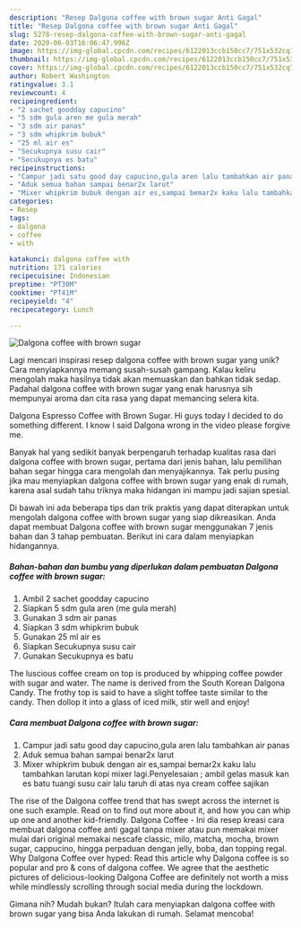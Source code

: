 ```yaml
---
description: "Resep Dalgona coffee with brown sugar Anti Gagal"
title: "Resep Dalgona coffee with brown sugar Anti Gagal"
slug: 5278-resep-dalgona-coffee-with-brown-sugar-anti-gagal
date: 2020-06-03T16:06:47.996Z
image: https://img-global.cpcdn.com/recipes/6122013ccb150cc7/751x532cq70/dalgona-coffee-with-brown-sugar-foto-resep-utama.jpg
thumbnail: https://img-global.cpcdn.com/recipes/6122013ccb150cc7/751x532cq70/dalgona-coffee-with-brown-sugar-foto-resep-utama.jpg
cover: https://img-global.cpcdn.com/recipes/6122013ccb150cc7/751x532cq70/dalgona-coffee-with-brown-sugar-foto-resep-utama.jpg
author: Robert Washington
ratingvalue: 3.1
reviewcount: 4
recipeingredient:
- "2 sachet goodday capucino"
- "5 sdm gula aren me gula merah"
- "3 sdm air panas"
- "3 sdm whipkrim bubuk"
- "25 ml air es"
- "Secukupnya susu cair"
- "Secukupnya es batu"
recipeinstructions:
- "Campur jadi satu good day capucino,gula aren lalu tambahkan air panas"
- "Aduk semua bahan sampai benar2x larut"
- "Mixer whipkrim bubuk dengan air es,sampai bemar2x kaku lalu tambahkan larutan kopi mixer lagi.Penyelesaian ; ambil gelas masuk kan es batu tuangi susu cair lalu taruh di atas nya cream coffee sajikan"
categories:
- Resep
tags:
- dalgona
- coffee
- with

katakunci: dalgona coffee with 
nutrition: 171 calories
recipecuisine: Indonesian
preptime: "PT30M"
cooktime: "PT41M"
recipeyield: "4"
recipecategory: Lunch

---
```



![Dalgona coffee with brown sugar](https://img-global.cpcdn.com/recipes/6122013ccb150cc7/751x532cq70/dalgona-coffee-with-brown-sugar-foto-resep-utama.jpg)

Lagi mencari inspirasi resep dalgona coffee with brown sugar yang unik? Cara menyiapkannya memang susah-susah gampang. Kalau keliru mengolah maka hasilnya tidak akan memuaskan dan bahkan tidak sedap. Padahal dalgona coffee with brown sugar yang enak harusnya sih mempunyai aroma dan cita rasa yang dapat memancing selera kita.

Dalgona Espresso Coffee with Brown Sugar. Hi guys today I decided to do something different. I know I said Dalgona wrong in the video please forgive me.

Banyak hal yang sedikit banyak berpengaruh terhadap kualitas rasa dari dalgona coffee with brown sugar, pertama dari jenis bahan, lalu pemilihan bahan segar hingga cara mengolah dan menyajikannya. Tak perlu pusing jika mau menyiapkan dalgona coffee with brown sugar yang enak di rumah, karena asal sudah tahu triknya maka hidangan ini mampu jadi sajian spesial.


Di bawah ini ada beberapa tips dan trik praktis yang dapat diterapkan untuk mengolah dalgona coffee with brown sugar yang siap dikreasikan. Anda dapat membuat Dalgona coffee with brown sugar menggunakan 7 jenis bahan dan 3 tahap pembuatan. Berikut ini cara dalam menyiapkan hidangannya.

<!--inarticleads1-->

##### Bahan-bahan dan bumbu yang diperlukan dalam pembuatan Dalgona coffee with brown sugar:

1. Ambil 2 sachet goodday capucino
1. Siapkan 5 sdm gula aren (me gula merah)
1. Gunakan 3 sdm air panas
1. Siapkan 3 sdm whipkrim bubuk
1. Gunakan 25 ml air es
1. Siapkan Secukupnya susu cair
1. Gunakan Secukupnya es batu


The luscious coffee cream on top is produced by whipping coffee powder with sugar and water. The name is derived from the South Korean Dalgona Candy. The frothy top is said to have a slight toffee taste similar to the candy. Then dollop it into a glass of iced milk, stir well and enjoy! 

<!--inarticleads2-->

##### Cara membuat Dalgona coffee with brown sugar:

1. Campur jadi satu good day capucino,gula aren lalu tambahkan air panas
1. Aduk semua bahan sampai benar2x larut
1. Mixer whipkrim bubuk dengan air es,sampai bemar2x kaku lalu tambahkan larutan kopi mixer lagi.Penyelesaian ; ambil gelas masuk kan es batu tuangi susu cair lalu taruh di atas nya cream coffee sajikan


The rise of the Dalgona coffee trend that has swept across the internet is one such example. Read on to find out more about it, and how you can whip up one and another kid-friendly. Dalgona Coffee - Ini dia resep kreasi cara membuat dalgona coffee anti gagal tanpa mixer atau pun memakai mixer mulai dari original memakai nescafe classic, milo, matcha, mocha, brown sugar, cappucino, hingga perpaduan dengan jelly, boba, dan topping regal. Why Dalgona Coffee over hyped: Read this article why Dalgona coffee is so popular and pro &amp; cons of dalgona coffee. We agree that the aesthetic pictures of delicious-looking Dalgona Coffee are definitely not worth a miss while mindlessly scrolling through social media during the lockdown. 

Gimana nih? Mudah bukan? Itulah cara menyiapkan dalgona coffee with brown sugar yang bisa Anda lakukan di rumah. Selamat mencoba!
